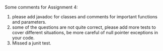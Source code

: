 Some comments for Assignment 4:

1. please add javadoc for classes and comments for important functions and parameters.
2. some of the questions are not quite correct, please add more tests to cover different situations, be more careful of null pointer exceptions in your code.
3. Missed a junit test.
